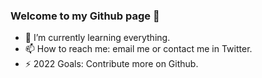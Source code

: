 ### Welcome to my Github page 👋


- 🌱 I’m currently learning everything.
- 📫 How to reach me: email me or contact me in Twitter.
- ⚡ 2022 Goals: Contribute more on Github.
